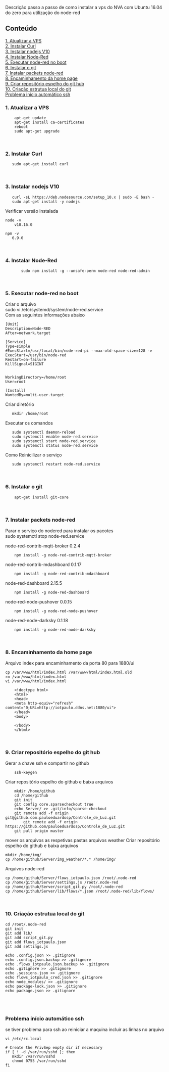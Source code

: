 
Descrição passo a passo de como instalar a vps do NVA com Ubuntu 16.04 do zero para utilização do node-red

## Conteúdo

[1. Atualizar a VPS](#1-atualizar-a-VPS)  
[2. Instalar Curl  ](#2-Instalar-Curl)  
[3. Instalar nodejs V10](#3-Instalar-nodejs-V10)  
[4. Instalar Node-Red](#4-Instalar-Node-Red)  
[5. Executar node-red no boot](#5-Executar-node-red-no-boot)  
[6. Instalar o git](#6-Instalar-o-git)  
[7. Instalar packets node-red](#7-Instalar-packets-node-red)  
[8. Encaminhamento da home page](#8-Encaminhamento-da-home-page)  
[9. Criar repositório espelho do git hub](#9-Criar-repositório-espelho-do-git-hub)  
[10. Criação estrutua local do git](#10-Criação-estrutua-local-do-git)  
[Problema início automático ssh](#Problema-início-automático-ssh)  

### 1. Atualizar a VPS
```
    apt-get update
    apt-get install ca-certificates
    reboot
    sudo apt-get upgrade
```
<br>

### 2. Instalar Curl  

```
   sudo apt-get install curl
```

<br>

### 3. Instalar nodejs V10


```
   curl -sL https://deb.nodesource.com/setup_10.x | sudo -E bash -
   sudo apt-get install -y nodejs
```

 Verificar versão instalada

    node -v
        v10.16.0
 ```
 npm -v 
	6.9.0
```
<br>

### 4. Instalar Node-Red
```
	   sudo npm install -g --unsafe-perm node-red node-red-admin
```
<br>

### 5. Executar node-red no boot
 
Criar o arquivo  
	   sudo vi /etc/systemd/system/node-red.service  
Com as seguintes informações abaixo
 ```
[Unit]
Description=Node-RED
After=network.target

[Service]
Type=simple
#ExecStart=/usr/local/bin/node-red-pi --max-old-space-size=128 -v
ExecStart=/usr/bin/node-red 
Restart=on-failure
KillSignal=SIGINT


WorkingDirectory=/home/root
User=root

[Install]
WantedBy=multi-user.target 
```

Criar diretório
```
   mkdir /home/root
```
Executar os comandos
```
   sudo systemctl daemon-reload
   sudo systemctl enable node-red.service
   sudo systemctl start node-red.service
   sudo systemctl status node-red.service
```

Como Reinicilizar o serviço
```
   sudo systemctl restart node-red.service
```
<br>

### 6. Instalar o git
```
	apt-get install git-core
```
<br>

### 7. Instalar packets node-red

Parar o serviço do nodered para instalar os pacotes  
	sudo systemctl stop node-red.service

node-red-contrib-mqtt-broker 0.2.4
```
	npm install -g node-red-contrib-mqtt-broker
```
node-red-contrib-mdashboard 0.1.17
```
	npm install -g node-red-contrib-mdashboard
```

node-red-dashboard 2.15.5
```	
	npm install -g node-red-dashboard
```

node-red-node-pushover 0.0.15
```
	npm install -g node-red-node-pushover
```
node-red-node-darksky 0.1.18
```
	npm install -g node-red-node-darksky
```

<br>

### 8. Encaminhamento da home page
Arquivo index para encaminhamento da porta 80 para 1880/ui
```
cp /var/www/html/index.html /var/www/html/index.html.old
rm /var/www/html/index.html
vi /var/www/html/index.html
```
```	
	<!doctype html>
	<html>
	<head>
	<meta http-equiv="refresh" content="0;URL=http://iotpaulo.ddns.net:1880/ui">
	</head>
	<body>

	</body>
	</html>

```
<br>

### 9. Criar repositório espelho do git hub

Gerar a chave ssh e compartir no github
```
	ssh-keygen 
```
Criar repositório espelho do github e baixa arquivos

```
	mkdir /home/github
	cd /home/github	
	git init
	git config core.sparsecheckout true
	echo Server/ >> .git/info/sparse-checkout
	git remote add -f origin git@github.com:pauloeduardosp/Controle_de_Luz.git
        git remote add -f origin https://github.com/pauloeduardosp/Controle_de_Luz.git
	git pull origin master
```

mover os arquivos as respetivas pastas
arquivos weather
Criar repositório espelho do github e baixa arquivos
```
mkdir /home/img/
cp /home/github/Server/img_weather/*.* /home/img/
```
Arquivos node-red
```
cp /home/github/Server/flows_iotpaulo.json /root/.node-red
cp /home/github/Server/settings.js /root/.node-red
cp /home/github/Server/script_git.py /root/.node-red
cp /home/github/Server/lib/flows/*.json /root/.node-red/lib/flows/
```
<br>

### 10. Criação estrutua local do git

```
cd /root/.node-red
git init
git add lib/
git add script_git.py 
git add flows_iotpaulo.json
git add settings.js

echo .config.json >> .gitignore
echo .config.json.backup >> .gitignore
echo .flows_iotpaulo.json.backup >> .gitignore
echo .gitignore >> .gitignore
echo .sessions.json >> .gitignore
echo flows_iotpaulo_cred.json >> .gitignore
echo node_modules/ >> .gitignore
echo package-lock.json >> .gitignore
echo package.json >> .gitignore
```

<br><br>
### Problema início automático ssh
se tiver problema para ssh ao reiniciar a maquina
incluir as linhas no arquivo
```
vi /etc/rc.local
```
```
# Create the PrivSep empty dir if necessary
if [ ! -d /var/run/sshd ]; then
   mkdir /var/run/sshd
   chmod 0755 /var/run/sshd
fi
```

<!--stackedit_data:
eyJoaXN0b3J5IjpbLTc4NTY1MzE3OCw4NDk3NDc4ODYsLTcwNT
E4OTI0MiwtMTgxOTQ1MDMwMl19
-->
